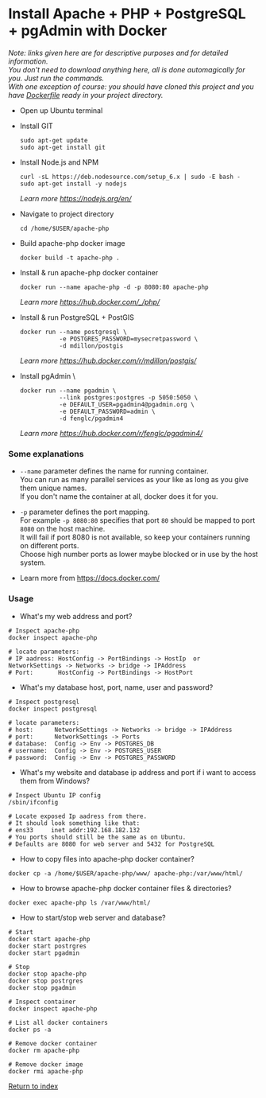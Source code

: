# Install Apache + PHP + PostgreSQL + pgAdmin with Docker

_Note: links given here are for descriptive purposes and for detailed information. \
You don't need to download anything here, all is done automagically for you. Just run the commands. \
With one exception of course: you should have cloned this project and you have [Dockerfile](../Dockerfile) ready in your project directory._

* Open up Ubuntu terminal

* Install GIT
  ```
  sudo apt-get update
  sudo apt-get install git
  ```

* Install Node.js and NPM
  ```
  curl -sL https://deb.nodesource.com/setup_6.x | sudo -E bash -
  sudo apt-get install -y nodejs
  ```
  _Learn more https://nodejs.org/en/_

* Navigate to project directory
  ```
  cd /home/$USER/apache-php
  ```

* Build apache-php docker image
  ```
  docker build -t apache-php .
  ```

* Install & run apache-php docker container
  ```
  docker run --name apache-php -d -p 8080:80 apache-php
  ```
  _Learn more https://hub.docker.com/_/php/_

* Install & run PostgreSQL + PostGIS
  ```
  docker run --name postgresql \
             -e POSTGRES_PASSWORD=mysecretpassword \
             -d mdillon/postgis
  ```
  _Learn more https://hub.docker.com/r/mdillon/postgis/_

* Install pgAdmin \
  ```
  docker run --name pgadmin \
             --link postgres:postgres -p 5050:5050 \
             -e DEFAULT_USER=pgadmin4@pgadmin.org \
             -e DEFAULT_PASSWORD=admin \
             -d fenglc/pgadmin4
  ```
  _Learn more https://hub.docker.com/r/fenglc/pgadmin4/_
  

### Some explanations

* `--name` parameter defines the name for running container. \
  You can run as many parallel services as your like as long as you give them unique names. \
  If you don't name the container at all, docker does it for you.

* `-p` parameter defines the port mapping. \
  For example `-p 8080:80` specifies that port `80` should be mapped to port `8080` on the host machine. \
  It will fail if port 8080 is not available, so keep your containers running on different ports. \
  Choose high number ports as lower maybe blocked or in use by the host system.

* Learn more from https://docs.docker.com/

### Usage

* What's my web address and port?
```
# Inspect apache-php
docker inspect apache-php

# locate parameters:
# IP aadress: HostConfig -> PortBindings -> HostIp  or  NetworkSettings -> Networks -> bridge -> IPAddress
# Port:       HostConfig -> PortBindings -> HostPort
```

* What's my database host, port, name, user and password?
```
# Inspect postgresql
docker inspect postgresql

# locate parameters:
# host:      NetworkSettings -> Networks -> bridge -> IPAddress
# port:      NetworkSettings -> Ports
# database:  Config -> Env -> POSTGRES_DB
# username:  Config -> Env -> POSTGRES_USER
# password:  Config -> Env -> POSTGRES_PASSWORD
```

* What's my website and database ip address and port if i want to access them from Windows?
```
# Inspect Ubuntu IP config
/sbin/ifconfig

# Locate exposed Ip aadress from there.
# It should look something like that:
# ens33     inet addr:192.168.182.132
# You ports should still be the same as on Ubuntu.
# Defaults are 8080 for web server and 5432 for PostgreSQL
```

* How to copy files into apache-php docker container?
```
docker cp -a /home/$USER/apache-php/www/ apache-php:/var/www/html/
```

* How to browse apache-php docker container files & directories?
```
docker exec apache-php ls /var/www/html/
```

* How to start/stop web server and database?
```
# Start
docker start apache-php
docker start postrgres
docker start pgadmin

# Stop
docker stop apache-php
docker stop postrgres
docker stop pgadmin

# Inspect container
docker inspect apache-php

# List all docker containers
docker ps -a

# Remove docker container
docker rm apache-php

# Remove docker image
docker rmi apache-php
```

[Return to index](01.Index.md)
